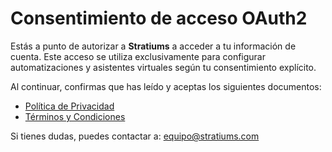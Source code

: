 <!DOCTYPE html>
<html lang="es">
<head>
  <meta charset="UTF-8">
  <meta name="viewport" content="width=device-width, initial-scale=1">
</head>
<body>
  <main>
    <h1>Consentimiento de acceso OAuth2</h1>
    <p>
      Estás a punto de autorizar a <strong>Stratiums</strong> a acceder a tu información de cuenta.
      Este acceso se utiliza exclusivamente para configurar automatizaciones y asistentes virtuales según tu consentimiento explícito.
    </p>
    <p>
      Al continuar, confirmas que has leído y aceptas los siguientes documentos:
    </p>
    <ul>
      <li><a href="privacy.html" target="_blank">Política de Privacidad</a></li>
      <li><a href="terms.html" target="_blank">Términos y Condiciones</a></li>
    </ul>
    <p>Si tienes dudas, puedes contactar a: <a href="mailto:equipo@stratiums.com">equipo@stratiums.com</a></p>
  </main>
</body>
</html>
